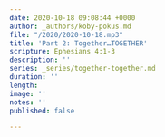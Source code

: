 ```yaml
---
date: 2020-10-18 09:08:44 +0000
author: _authors/koby-pokus.md
file: "/2020/2020-10-18.mp3"
title: 'Part 2: Together…TOGETHER'
scripture: Ephesians 4:1-3
description: ''
series: _series/together-together.md
duration: ''
length: 
image: ''
notes: ''
published: false

---
```

